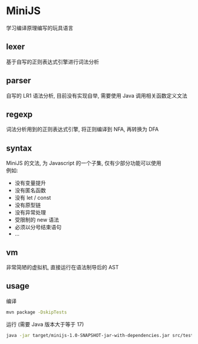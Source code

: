 # MiniJS

学习编译原理编写的玩具语言

## lexer

基于自写的正则表达式引擎进行词法分析

## parser

自写的 LR1 语法分析, 目前没有实现自举, 需要使用 Java 调用相关函数定义文法

## regexp

词法分析用到的正则表达式引擎, 将正则编译到 NFA, 再转换为 DFA

## syntax

MiniJS 的文法, 为 Javascript 的一个子集, 仅有少部分功能可以使用  
例如:  

* 没有变量提升
* 没有匿名函数
* 没有 let / const
* 没有原型链
* 没有异常处理
* 受限制的 new 语法
* 必须以分号结束语句
* ...

## vm

非常简陋的虚拟机, 直接运行在语法制导后的 AST

## usage

编译
```sh
mvn package -DskipTests
```

运行 (需要 Java 版本大于等于 17)
```sh
java -jar target/minijs-1.0-SNAPSHOT-jar-with-dependencies.jar src/test/minijs/simple.js
```
